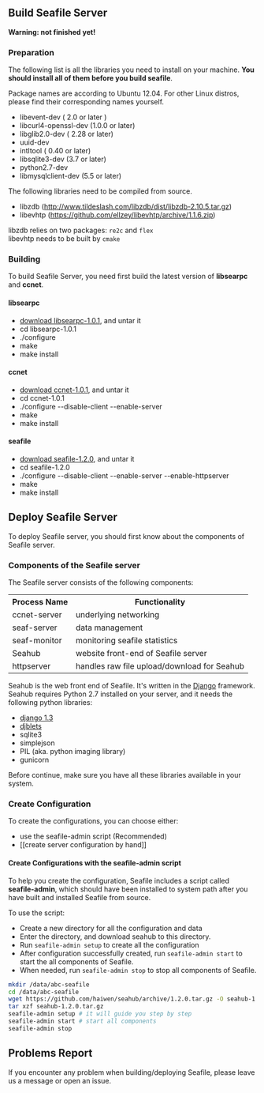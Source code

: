 ## Build Seafile Server ##

**Warning: not finished yet!**

### Preparation ###

The following list is all the libraries you need to install on your machine. __You should install all of them before you build seafile__.

Package names are according to Ubuntu 12.04. For other Linux distros, please find their corresponding names yourself.

* libevent-dev ( 2.0 or later )
* libcurl4-openssl-dev  (1.0.0 or later)
* libglib2.0-dev ( 2.28 or later)
* uuid-dev
* intltool ( 0.40 or later)
* libsqlite3-dev (3.7 or later)
* python2.7-dev 
* libmysqlclient-dev (5.5 or later)

The following libraries need to be compiled from source.

* libzdb (http://www.tildeslash.com/libzdb/dist/libzdb-2.10.5.tar.gz)
* libevhtp (https://github.com/ellzey/libevhtp/archive/1.1.6.zip)

libzdb relies on two packages: `re2c` and `flex`  
libevhtp needs to be built by `cmake`

### Building ###

To build Seafile Server, you need first build the latest version of **libsearpc** and **ccnet**.

#### libsearpc ####

* [download libsearpc-1.0.1](https://github.com/downloads/haiwen/libsearpc/libsearpc-1.0.1.tar.gz), and untar it
* cd libsearpc-1.0.1
* ./configure
* make
* make install

#### ccnet ####

* [download ccnet-1.0.1](https://github.com/downloads/haiwen/ccnet/ccnet-1.0.1.tar.gz), and untar it
* cd ccnet-1.0.1
* ./configure --disable-client --enable-server
* make
* make install

#### seafile ####

* [download seafile-1.2.0](https://github.com/downloads/haiwen/seafile/seafile-1.2.0.tar.gz), and untar it
* cd seafile-1.2.0
* ./configure --disable-client --enable-server --enable-httpserver
* make
* make install

## Deploy Seafile Server ##

To deploy Seafile server, you should first know about the components of Seafile server.

### Components of the Seafile server

The Seafile server consists of the following components:

<table>
  <tr>
    <th>Process Name</th><th>Functionality</th>
  </tr>
  <tr>
    <td>ccnet-server</td><td>underlying networking</td>
  </tr>
  <tr>
    <td>seaf-server</td><td>data management</td>
  </tr>
  <tr>
    <td>seaf-monitor</td><td>monitoring seafile statistics</td>
  </tr>
  <tr>
    <td>Seahub</td><td>website front-end of Seafile server</td>
  </tr>
  <tr>
    <td>httpserver</td><td>handles raw file upload/download for Seahub</td>
  </tr>
</table>

Seahub is the web front end of Seafile. It's written in the [Django](http://djangoproject.com) framework.
Seahub requires Python 2.7 installed on your server, and it needs the following python libraries:  

* [django 1.3](https://www.djangoproject.com/download/1.3.1/tarball/)
* [djblets](https://github.com/djblets/djblets/tarball/release-0.6.14)
* sqlite3
* simplejson
* PIL (aka. python imaging library)
* gunicorn

Before continue, make sure you have all these libraries available in your system.

### Create Configuration ###

To create the configurations, you can choose either:

* use the seafile-admin script (Recommended)
* [[create server configuration by hand]]

#### Create Configurations with the seafile-admin script ####

To help you create the configuration, Seafile includes a script called **seafile-admin**, which should have been installed to system path after you have built and installed Seafile from source.

To use the script:

* Create a new directory for all the configuration and data
* Enter the directory, and download seahub to this directory.
* Run `seafile-admin setup` to create all the configuration
* After configuration successfully created, run `seafile-admin start` to start the all components of Seafile.
* When needed, run `seafile-admin stop` to stop all components of Seafile.

```sh
mkdir /data/abc-seafile
cd /data/abc-seafile
wget https://github.com/haiwen/seahub/archive/1.2.0.tar.gz -O seahub-1.2.0.tar.gz
tar xzf seahub-1.2.0.tar.gz
seafile-admin setup # it will guide you step by step
seafile-admin start # start all components
seafile-admin stop
```

## Problems Report ##

If you encounter any problem when building/deploying Seafile, please leave us a message or open an issue.